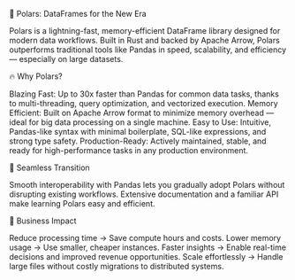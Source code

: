🚀 Polars: DataFrames for the New Era

Polars is a lightning-fast, memory-efficient DataFrame library designed for modern data workflows. Built in Rust and backed by Apache Arrow, Polars outperforms traditional tools like Pandas in speed, scalability, and efficiency — especially on large datasets.

🔥 Why Polars?

Blazing Fast: Up to 30x faster than Pandas for common data tasks, thanks to multi-threading, query optimization, and vectorized execution.
Memory Efficient: Built on Apache Arrow format to minimize memory overhead — ideal for big data processing on a single machine.
Easy to Use: Intuitive, Pandas-like syntax with minimal boilerplate, SQL-like expressions, and strong type safety.
Production-Ready: Actively maintained, stable, and ready for high-performance tasks in any production environment.

🧠 Seamless Transition

Smooth interoperability with Pandas lets you gradually adopt Polars without disrupting existing workflows.
Extensive documentation and a familiar API make learning Polars easy and efficient.

💼 Business Impact

Reduce processing time → Save compute hours and costs.
Lower memory usage → Use smaller, cheaper instances.
Faster insights → Enable real-time decisions and improved revenue opportunities.
Scale effortlessly → Handle large files without costly migrations to distributed systems.
